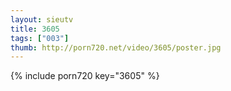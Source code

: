 ```yaml
--- 
layout: sieutv
title: 3605
tags: ["003"]
thumb: http://porn720.net/video/3605/poster.jpg
---
```

{% include porn720 key="3605" %} 
